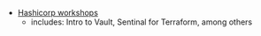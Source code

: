 - [Hashicorp workshops](https://hashicorp.github.io/workshops/)
  - includes: Intro to Vault, Sentinal for Terraform, among others
